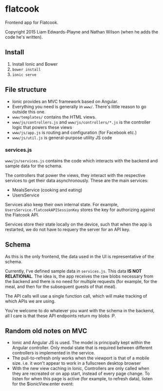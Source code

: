 flatcook
========

Frontend app for Flatcook. 

Copyright 2015 Liam Edwards-Playne and Nathan Wilson (when he adds the code he's written).

## Install
 1. Install Ionic and Bower
 2. `bower install`
 3. `ionic serve`

## File structure
 - Ionic provides an MVC framework based on Angular.
 - Everything you need is generally in `www/`. There's little reason to go outside this one.
 - `www/templates/` contains the HTML views.
 - `www/js/controllers.js` and `www/js/controllers/*.js` is the controller logic that powers these views
 - `www/js/app.js` is routing and configuration (for Facebook etc.)
 - `www/js/util.js` is general-purpose utility JS code 

### services.js
`www/js/services.js` contains the code which interacts with the backend and sample data for the schema.

The controllers that power the views, they interact with the respective services to get their data asynchronously. These are the main services:
 - MealsService (cooking and eating)
 - UsersService

Services also keep their own internal state. For example, `UsersService.flatcookAPISessionKey` stores the key for authorizing against the Flatcook API. 

Services store their state locally on the device, such that when the app is restarted, we do not have to requery the server for an API key.

## Schema
As this is the only frontend, the data used in the UI is representative of the schema.

Currently, I've defined sample data in `services.js`. This data **IS NOT RELATIONAL**. The idea is, the app receives the raw blobs necessary from the backend and there is no need for multiple requests (for example, for the meal, and then for the subsequent guests of that meal).

The API calls will use a single function call, which will make tracking of which APIs we are using.

You're welcome to do whatever you want with the schema in the backend, all I care is that these API endpoints return my blobs :P.



## Random old notes on MVC
 - Ionic and Angular JS is used. The model is principally kept within the Angular controller. Only modal state that is required between different controllers is implemented in the service. 
 - The pull-to-refresh only works when the viewport is that of a mobile size. i.e. it won't appear to work in a fullscreen desktop browser
 - With the new view caching in Ionic, Controllers are only called when they are recreated or on app start, instead of every page change. To listen for when this page is active (for example, to refresh data), listen for the $ionicView.enter event: